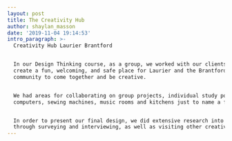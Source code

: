```yaml
---
layout: post
title: The Creativity Hub
author: shaylan_masson
date: '2019-11-04 19:14:53'
intro_paragraph: >-
  Creativity Hub Laurier Brantford


  In our Design Thinking course, as a group, we worked with our clients to
  create a fun, welcoming, and safe place for Laurier and the Brantford
  community to come together and be creative.


  We had areas for collaborating on group projects, individual study pods,
  computers, sewing machines, music rooms and kitchens just to name a few.


  In order to present our final design, we did extensive research into our users
  through surveying and interviewing, as well as visiting other creative spaces.
---
```


